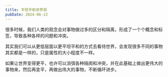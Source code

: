 ```yaml
---
title: 平坦平和世界观
pubDate: 2024-06-22
---
```


很多时候，我们人类的观念会对事物做过多的区分和隔离，形成了一个个概念和标签，导致各种各样的问题和冲突。

其实我们可以从更低层面以更平坦平和的方式去看待世界，会发现很多不同的事物其实都是一样的，只是属性的大小程度不一样。

如果让世界变得更平，也许可以消弭各种隔阂和冲突，并在此基础上做出更伟大的事物来，然后再变平，再做出伟大的事物，不断循环进步。
